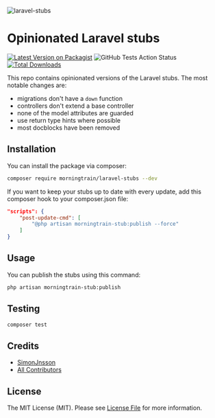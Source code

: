 ![laravel-stubs](https://user-images.githubusercontent.com/11147193/171592427-7b5dc778-72c7-4e2e-9418-03aba194e80d.png)


# Opinionated Laravel stubs

[![Latest Version on Packagist](https://img.shields.io/packagist/v/morningtrain/laravel-stubs.svg?style=flat-square)](https://packagist.org/packages/morningtrain/laravel-stubs)
![GitHub Tests Action Status](https://github.com/Morning-Train/laravel-stubs/workflows/Tests/badge.svg)
[![Total Downloads](https://img.shields.io/packagist/dt/morningtrain/laravel-stubs.svg?style=flat-square)](https://packagist.org/packages/morningtrain/laravel-stubs)

This repo contains opinionated versions of the Laravel stubs. The most notable changes are:

- migrations don't have a `down` function
- controllers don't extend a base controller
- none of the model attributes are guarded
- use return type hints where possible
- most docblocks have been removed

## Installation

You can install the package via composer:

```bash
composer require morningtrain/laravel-stubs --dev
```

If you want to keep your stubs up to date with every update, add this composer hook to your composer.json file:

```json
"scripts": {
    "post-update-cmd": [
        "@php artisan morningtrain-stub:publish --force"
    ]
}
```

## Usage

You can publish the stubs using this command:

```bash
php artisan morningtrain-stub:publish
```

## Testing

``` bash
composer test
```

## Credits

- [SimonJnsson](https://github.com/SimonJnsson)
- [All Contributors](../../contributors)

## License

The MIT License (MIT). Please see [License File](LICENSE.md) for more information.
